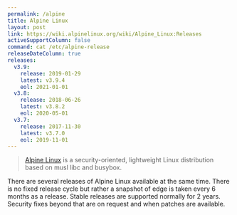 ```yaml
---
permalink: /alpine
title: Alpine Linux
layout: post
link: https://wiki.alpinelinux.org/wiki/Alpine_Linux:Releases
activeSupportColumn: false
command: cat /etc/alpine-release
releaseDateColumn: true
releases:
  v3.9:
    release: 2019-01-29
    latest: v3.9.4
    eol: 2021-01-01
  v3.8:
    release: 2018-06-26
    latest: v3.8.2
    eol: 2020-05-01
  v3.7:
    release: 2017-11-30
    latest: v3.7.0
    eol: 2019-11-01
---
```


> [Alpine Linux](https://alpinelinux.org/) is a security-oriented, lightweight Linux distribution based on musl libc and busybox.

There are several releases of Alpine Linux available at the same time. There is no fixed release cycle but rather a snapshot of edge is taken every 6 months as a release. Stable releases are supported normally for 2 years. Security fixes beyond that are on request and when patches are available.
